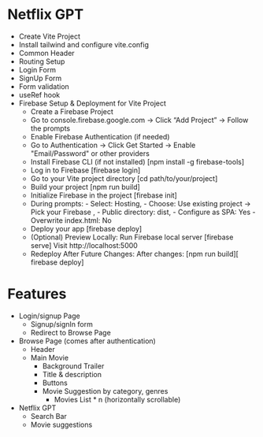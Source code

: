 # Netflix GPT

- Create Vite Project
- Install tailwind and configure vite.config
- Common Header
- Routing Setup
- Login Form
- SignUp Form
- Form validation
- useRef hook
- Firebase Setup & Deployment for Vite Project
    - Create a Firebase Project
    - Go to console.firebase.google.com → Click “Add Project” → Follow the prompts
    - Enable Firebase Authentication (if needed)
    - Go to Authentication → Click Get Started → Enable "Email/Password" or other providers
    - Install Firebase CLI (if not installed) [npm install -g firebase-tools]
    - Log in to Firebase [firebase login]
    - Go to your Vite project directory [cd path/to/your/project]
    - Build your project [npm run build]
    - Initialize Firebase in the project [firebase init]
    - During prompts: 
          - Select: Hosting, 
          - Choose: Use existing project → Pick your Firebase ,
          - Public directory: dist, 
          - Configure as SPA: Yes
          - Overwrite index.html: No
    - Deploy your app [firebase deploy]
    - (Optional) Preview Locally: Run Firebase local server [firebase serve] Visit http://localhost:5000
    - Redeploy After Future Changes: After changes: [npm run build][ firebase deploy]






# Features
- Login/signup Page
    - Signup/signIn form
    - Redirect to Browse Page
- Browse Page (comes after authentication)
    - Header
    - Main Movie 
      - Background Trailer
      - Title & description
      - Buttons
      - Movie Suggestion by category, genres
        - Movies List * n (horizontally scrollable)
- Netflix GPT 
   - Search Bar
   - Movie suggestions